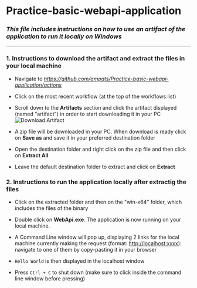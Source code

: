 # Practice-basic-webapi-application

### _This file includes instructions on how to use an artifact of the application to run it locally on Windows_
---

### 1. Instructions to download the artifact and extract the files in your local machine

- Navigate to *https://github.com/ampats/Practice-basic-webapi-application/actions*

- Click on the most recent workflow (at the top of the workflows list)

- Scroll down to the **Artifacts** section and click the artifact displayed (named "artifact") in order to start downloading it in your PC
![Download Artifact](/images/download_artifact.png?raw=true)

- A zip file will be downloaded in your PC. When download is ready click on **Save as** and save it in your preferred destination folder

- Open the destination folder and right click on the zip file and then click on **Extract All**

- Leave the default destination folder to extract and click on **Extract**

### 2. Instructions to run the application locally after extractig the files

- Click on the extracted folder and then on the "win-x64" folder, which includes the files of the binary

- Double click on **WebApi.exe**. The application is now running on your local machine. 

- A Command Line window will pop up, displaying 2 links for the local machine currently making the request (format: <http://localhost:xxxx>): navigate to one of them by copy-pasting it in your browser

- ``Hello World`` is then displayed in the localhost window

- Press ```Ctrl + C``` to shut down (make sure to click inside the command line window before pressing)

